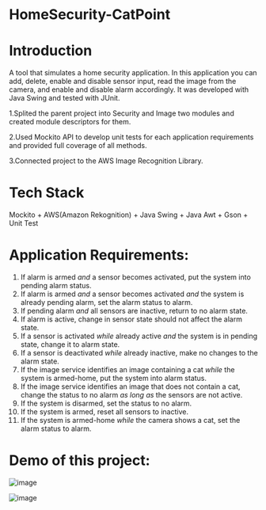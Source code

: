 # HomeSecurity-CatPoint

# Introduction
A tool that simulates a home security application. In this application you can add, delete, enable and disable sensor input, read the image from the camera, and enable and disable alarm accordingly. It was developed with Java Swing and tested with JUnit.

1.Splited the parent project into Security and Image two modules and created module descriptors for them.

2.Used Mockito API to develop unit tests for each application requirements and provided full coverage of all methods.

3.Connected project to the AWS Image Recognition Library.


# Tech Stack

Mockito + AWS(Amazon Rekognition) + Java Swing + Java Awt + Gson + Unit Test 

# Application Requirements:
1. If alarm is armed *and* a sensor becomes activated, put the system into pending alarm status.
2. If alarm is armed *and* a sensor becomes activated *and* the system is already pending alarm, set the alarm status to alarm.
3. If pending alarm *and* all sensors are inactive, return to no alarm state.
4. If alarm is active, change in sensor state should not affect the alarm state.
5. If a sensor is activated *while* already active *and* the system is in pending state, change it to alarm state.
6. If a sensor is deactivated *while* already inactive, make no changes to the alarm state.
7. If the image service identifies an image containing a cat *while* the system is armed-home, put the system into alarm status.
8. If the image service identifies an image that does not contain a cat, change the status to no alarm *as long as* the sensors are not active.
9. If the system is disarmed, set the status to no alarm.
10. If the system is armed, reset all sensors to inactive.
11. If the system is armed-home *while* the camera shows a cat, set the alarm status to alarm.

# Demo of this project:

![image](https://user-images.githubusercontent.com/90006503/169747561-16c70594-3bc4-4aff-84a3-30f8f9c5e105.png)

![image](https://user-images.githubusercontent.com/90006503/169747577-47595c9f-512d-460d-9809-c1de76e3fa84.png)
